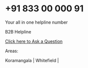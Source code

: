 # +91 833 00 000 91

Your all in one helpline number

B2B Helpline

[Click here to Ask a Question](https://docs.google.com/forms/d/e/1FAIpQLSeftjs5xZhoix2IBm1p_6otksNI4sVNZpkCztClWoxPJgL0OQ/viewform?usp=sf_link)

Areas:

Koramangala | Whitefield | 

